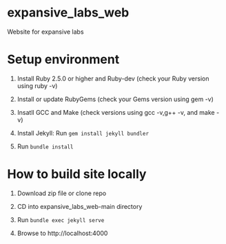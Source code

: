 # expansive_labs_web
Website for expansive labs

# Setup environment
1. Install Ruby 2.5.0 or higher and Ruby-dev (check your Ruby version using ruby -v)

2. Install or update RubyGems (check your Gems version using gem -v)

3. Insatll GCC and Make (check versions using gcc -v,g++ -v, and make -v)

4. Install Jekyll: Run `gem install jekyll bundler`

5. Run `bundle install`


# How to build site locally

1. Download zip file or clone repo
 
2. CD into expansive_labs_web-main directory
 
3. Run `bundle exec jekyll serve`
 
4. Browse to http://localhost:4000

